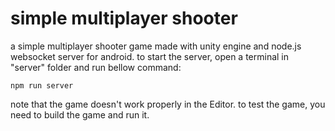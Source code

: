 # simple multiplayer shooter
 a simple multiplayer shooter game made with unity engine and node.js websocket server for android.
to start the server, open a terminal in "server" folder and run bellow command:

```
npm run server
```

note that the game doesn't work properly in the Editor. to test the game, you need to build the game and run it.
